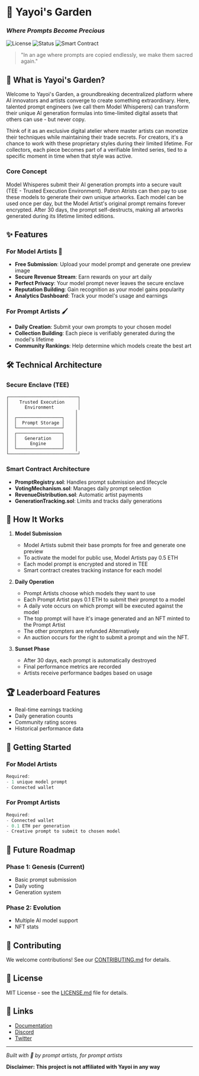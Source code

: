 # 🎨 Yayoi's Garden
### _Where Prompts Become Precious_

![License](https://img.shields.io/badge/license-MIT-blue.svg)
![Status](https://img.shields.io/badge/status-alpha-orange.svg)
![Smart Contract](https://img.shields.io/badge/solidity-0.8.19-black.svg)

> "In an age where prompts are copied endlessly, we make them sacred again."

## 🌟 What is Yayoi's Garden?

Welcome to Yayoi's Garden, a groundbreaking decentralized platform where AI innovators and artists converge to create something extraordinary. Here, talented prompt engineers (we call them Model Whisperers) can transform their unique AI generation formulas into time-limited digital assets that others can use - but never copy.

Think of it as an exclusive digital atelier where master artists can monetize their techniques while maintaining their trade secrets. For creators, it's a chance to work with these proprietary styles during their limited lifetime. For collectors, each piece becomes part of a verifiable limited series, tied to a specific moment in time when that style was active.

### Core Concept
Model Whisperes submit their AI generation prompts into a secure vault (TEE - Trusted Execution Environment). Patron Atrists can then pay to use these models to generate their own unique artworks. Each model can be used once per day, but the Model Artist's original prompt remains forever encrypted. After 30 days, the prompt self-destructs, making all artworks generated during its lifetime limited editions.

## ✨ Features

### For Model Artists 🎨
- **Free Submission**: Upload your model prompt and generate one preview image
- **Secure Revenue Stream**: Earn rewards on your art daily
- **Perfect Privacy**: Your model prompt never leaves the secure enclave
- **Reputation Building**: Gain recognition as your model gains popularity
- **Analytics Dashboard**: Track your model's usage and earnings

### For Prompt Artists 🖌
- **Daily Creation**: Submit your own prompts to your chosen model
- **Collection Building**: Each piece is verifiably generated during the model's lifetime
- **Community Rankings**: Help determine which models create the best art

## 🛠 Technical Architecture

### Secure Enclave (TEE)
```
┌──────────────────────────┐
│    Trusted Execution     │
│      Environment         │
│                         │
│  ┌─────────────────┐    │
│  │  Prompt Storage │    │
│  └─────────────────┘    │
│  ┌─────────────────┐    │
│  │   Generation    │    │
│  │     Engine      │    │
│  └─────────────────┘    │
└──────────────────────────┘
```

### Smart Contract Architecture
- **PromptRegistry.sol**: Handles prompt submission and lifecycle
- **VotingMechanism.sol**: Manages daily prompt selection
- **RevenueDistribution.sol**: Automatic artist payments
- **GenerationTracking.sol**: Limits and tracks daily generations

## 💫 How It Works

1. **Model Submission**
   - Model Artists submit their base prompts for free and generate one preview
   - To activate the model for public use, Model Artists pay 0.5 ETH
   - Each model prompt is encrypted and stored in TEE
   - Smart contract creates tracking instance for each model

2. **Daily Operation**
   - Prompt Artists choose which models they want to use
   - Each Prompt Artist pays 0.1 ETH to submit their prompt to a model
   - A daily vote occurs on which prompt will be executed against the model
   - The top prompt will have it's image generated and an NFT minted to the Prompt Artist
   - The other prompters are refunded
   Alternatively
   - An auction occurs for the right to submit a prompt and win the NFT.

3. **Sunset Phase**
   - After 30 days, each prompt is automatically destroyed
   - Final performance metrics are recorded
   - Artists receive performance badges based on usage

## 🏆 Leaderboard Features
- Real-time earnings tracking
- Daily generation counts
- Community rating scores
- Historical performance data

## 🚀 Getting Started

### For Model Artists
```javascript
Required:
- 1 unique model prompt
- Connected wallet
```

### For Prompt Artists
```javascript
Required:
- Connected wallet
- 0.1 ETH per generation
- Creative prompt to submit to chosen model
```

## 🔮 Future Roadmap

### Phase 1: Genesis (Current)
- Basic prompt submission
- Daily voting
- Generation system

### Phase 2: Evolution
- Multiple AI model support
- NFT stats

## 🤝 Contributing

We welcome contributions! See our [CONTRIBUTING.md](CONTRIBUTING.md) for details.

## 📜 License

MIT License - see the [LICENSE.md](LICENSE.md) file for details.

## 🔗 Links
- [Documentation](https://docs.enigmavault.eth)
- [Discord](https://discord.gg/enigmavault)
- [Twitter](https://twitter.com/enigmavault)

---
*Built with 💜 by prompt artists, for prompt artists*

**Disclaimer: This project is not affiliated with Yayoi in any way**
